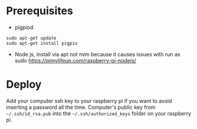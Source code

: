 
# Prerequisites 
- pigpiod
```
sudo apt-get update
sudo apt-get install pigpio
```

- Node js, install via apt not nvm because it causes issues with run as sudo
https://pimylifeup.com/raspberry-pi-nodejs/

# Deploy
Add your computer ssh key to your raspberry pi if you want to avoid inserting a password all the time.
Computer's public key from `~/.ssh/id_rsa.pub` into the `~/.ssh/authorized_keys` folder on your raspberry pi.